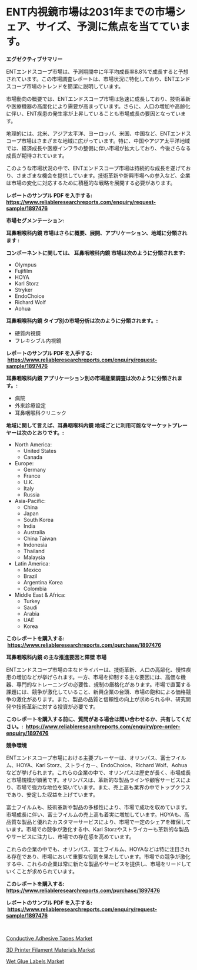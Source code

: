 <p><h1>ENT内視鏡市場は2031年までの市場シェア、サイズ、予測に焦点を当てています。</h1></p><p><strong>エグゼクティブサマリー</strong></p>
<p><p>ENTエンドスコープ市場は、予測期間中に年平均成長率8.8%で成長すると予想されています。この市場調査レポートは、市場状況に特化しており、ENTエンドスコープ市場のトレンドを簡潔に説明しています。</p><p>市場動向の概要では、ENTエンドスコープ市場は急速に成長しており、技術革新や医療機器の高度化により需要が高まっています。さらに、人口の増加や高齢化に伴い、ENT疾患の発生率が上昇していることも市場成長の要因となっています。</p><p>地理的には、北米、アジア太平洋、ヨーロッパ、米国、中国など、ENTエンドスコープ市場はさまざまな地域に広がっています。特に、中国やアジア太平洋地域では、経済成長や医療インフラの整備に伴い市場が拡大しており、今後さらなる成長が期待されています。</p><p>このような市場状況の中で、ENTエンドスコープ市場は持続的な成長を遂げており、さまざまな機会を提供しています。技術革新や新興市場への参入など、企業は市場の変化に対応するために積極的な戦略を展開する必要があります。</p></p>
<p><strong>レポートのサンプル PDF を入手する: <a href="https://www.reliableresearchreports.com/enquiry/request-sample/1897476">https://www.reliableresearchreports.com/enquiry/request-sample/1897476</a></strong></p>
<p><strong>市場セグメンテーション:</strong></p>
<p><strong> 耳鼻咽喉科内鏡 市場はさらに概要、展開、アプリケーション、地域に分類されます :</strong></p>
<p><strong>コンポーネントに関しては、 耳鼻咽喉科内鏡 市場は次のように分類されます: &nbsp;</strong></p>
<p><ul><li>Olympus</li><li>Fujifilm</li><li>HOYA</li><li>Karl Storz</li><li>Stryker</li><li>EndoChoice</li><li>Richard Wolf</li><li>Aohua</li></ul></p>
<p><strong> 耳鼻咽喉科内鏡 タイプ別の市場分析は次のように分類されます。:</strong></p>
<p><ul><li>硬質内視鏡</li><li>フレキシブル内視鏡</li></ul></p>
<p><strong>レポートのサンプル PDF を入手する: &nbsp;<a href="https://www.reliableresearchreports.com/enquiry/request-sample/1897476">https://www.reliableresearchreports.com/enquiry/request-sample/1897476</a></strong></p>
<p><strong> 耳鼻咽喉科内鏡 アプリケーション別の市場産業調査は次のように分類されます。:</strong></p>
<p><ul><li>病院</li><li>外来診療設定</li><li>耳鼻咽喉科クリニック</li></ul></p>
<p><strong>地域に関して言えば、耳鼻咽喉科内鏡 地域ごとに利用可能なマーケットプレーヤーは次のとおりです。:</strong></p>
<p><ul>
    <li>
        North America:
        <ul>
            <li>United States</li>
            <li>Canada</li>
        </ul>
    </li>
    <li>
        Europe:
        <ul>
            <li>Germany</li>
            <li>France</li>
            <li>U.K.</li>
            <li>Italy</li>
            <li>Russia</li>
        </ul>
    </li>
    <li>
        Asia-Pacific:
        <ul>
            <li>China</li>
            <li>Japan</li>
            <li>South Korea</li>
            <li>India</li>
            <li>Australia</li>
            <li>China Taiwan</li>
            <li>Indonesia</li>
            <li>Thailand</li>
            <li>Malaysia</li>
        </ul>
    </li>
    <li>
        Latin America:
        <ul>
            <li>Mexico</li>
            <li>Brazil</li>
            <li>Argentina Korea</li>
            <li>Colombia</li>
        </ul>
    </li>
    <li>
        Middle East & Africa:
        <ul>
            <li>Turkey</li>
            <li>Saudi</li>
            <li>Arabia</li>
            <li>UAE</li>
            <li>Korea</li>
        </ul>
    </li>
    </ul></p>
<p><strong>このレポートを購入する: &nbsp;<a href="https://www.reliableresearchreports.com/purchase/1897476">https://www.reliableresearchreports.com/purchase/1897476</a></strong></p>
<p><strong>耳鼻咽喉科内鏡 の主な推進要因と障壁 市場</strong></p>
<p><p>ENTエンドスコープ市場の主なドライバーは、技術革新、人口の高齢化、慢性疾患の増加などが挙げられます。一方、市場を抑制する主な要因には、高価な機器、専門的なトレーニングの必要性、規制の厳格化があります。市場で直面する課題には、競争が激化していること、新興企業の台頭、市場の飽和による価格競争の激化があります。また、製品の品質と信頼性の向上が求められる中、研究開発や技術革新に対する投資が必要です。</p></p>
<p><strong>このレポートを購入する前に、質問がある場合は問い合わせるか、共有してください。:&nbsp; <a href="https://www.reliableresearchreports.com/enquiry/pre-order-enquiry/1897476">https://www.reliableresearchreports.com/enquiry/pre-order-enquiry/1897476</a></strong></p>
<p><strong>競争環境</strong></p>
<p><p>ENTエンドスコープ市場における主要プレーヤーは、オリンパス、富士フイルム、HOYA、Karl Storz、ストライカー、EndoChoice、Richard Wolf、Aohuaなどが挙げられます。これらの企業の中で、オリンパスは歴史が長く、市場成長と市場規模が顕著です。オリンパスは、革新的な製品ラインや顧客サービスにより、市場で強力な地位を築いています。また、売上高も業界の中でトップクラスであり、安定した収益を上げています。</p><p>富士フイルムも、技術革新や製品の多様性により、市場で成功を収めています。市場成長に伴い、富士フイルムの売上高も着実に増加しています。HOYAも、高品質な製品と優れたカスタマーサービスにより、市場で一定のシェアを確保しています。市場での競争が激化する中、Karl Storzやストライカーも革新的な製品やサービスに注力し、市場での存在感を高めています。</p><p>これらの企業の中でも、オリンパス、富士フイルム、HOYAなどは特に注目される存在であり、市場において重要な役割を果たしています。市場での競争が激化する中、これらの企業は常に新たな製品やサービスを提供し、市場をリードしていくことが求められています。</p></p>
<p><strong>このレポートを購入する: &nbsp; <a href="https://www.reliableresearchreports.com/purchase/1897476">https://www.reliableresearchreports.com/purchase/1897476</a></strong></p>
<p><strong>レポートのサンプル PDF を入手する: &nbsp;<a href="https://www.reliableresearchreports.com/enquiry/request-sample/1897476">https://www.reliableresearchreports.com/enquiry/request-sample/1897476</a></strong><strong></strong></p>
<p>&nbsp;</p>
<p><p><a href="https://github.com/johnbach50/Market-Research-Report-List-2/blob/main/conductive-adhesive-tapes-market.md">Conductive Adhesive Tapes Market</a></p><p><a href="https://github.com/pjcfca/Market-Research-Report-List-1/blob/main/3d-printer-filament-materials-market.md">3D Printer Filament Materials Market</a></p><p><a href="https://github.com/wusalecollins540tpqoz/Market-Research-Report-List-1/blob/main/wet-glue-labels-market.md">Wet Glue Labels Market</a></p></p>